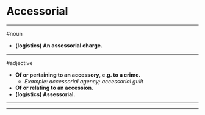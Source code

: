 # Accessorial
---
#noun
- **(logistics) An assessorial charge.**
---
#adjective
- **Of or pertaining to an accessory, e.g. to a crime.**
	- _Example: accessorial agency; accessorial guilt_
- **Of or relating to an accession.**
- **(logistics) Assessorial.**
---
---
